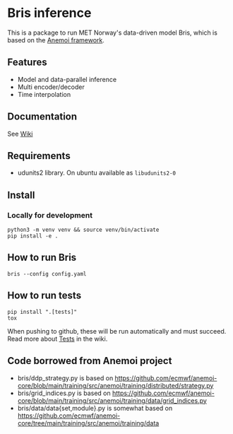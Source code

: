 # Bris inference

This is a package to run MET Norway's data-driven model Bris, which is based on
the [Anemoi framework](https://github.com/ecmwf/anemoi-training).

## Features

- Model and data-parallel inference
- Multi encoder/decoder
- Time interpolation

## Documentation

See [Wiki](https://github.com/metno/bris-inference/wiki)

## Requirements

- udunits2 library. On ubuntu available as `libudunits2-0`

## Install

### Locally for development

    python3 -m venv venv && source venv/bin/activate
    pip install -e .

## How to run Bris

    bris --config config.yaml

## How to run tests

    pip install ".[tests]"
    tox

When pushing to github, these will be run automatically and must succeed. Read more about [Tests](https://github.com/metno/bris-inference/wiki/Tests) in the wiki.

## Code borrowed from Anemoi project

- bris/ddp_strategy.py is based on <https://github.com/ecmwf/anemoi-core/blob/main/training/src/anemoi/training/distributed/strategy.py>
- bris/grid_indices.py is based on <https://github.com/ecmwf/anemoi-core/blob/main/training/src/anemoi/training/data/grid_indices.py>
- bris/data/data{set,module}.py is somewhat based on <https://github.com/ecmwf/anemoi-core/tree/main/training/src/anemoi/training/data>
